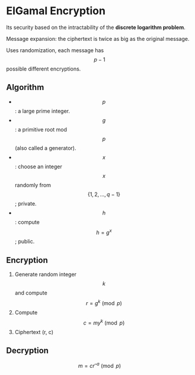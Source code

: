 # ElGamal Encryption

Its security based on the intractability of the **discrete logarithm problem**.

Message expansion: the ciphertext is twice as big as the original message.

Uses randomization, each message has $$p-1$$ possible different encryptions.

## Algorithm

* $$p$$: a large prime integer.
* $$g$$: a primitive root mod $$p$$\(also called a generator\).
* $$x$$: choose an integer $$x$$randomly from $$\{1,2,\dots,q-1\}$$; private.
* $$h$$: compute $$h=g^x$$; public.

## Encryption

1. Generate random integer $$k$$ and compute $$r = g^k \pmod p$$
2. Compute $$c = m y^k \pmod p$$
3. Ciphertext \(r, c\)

## Decryption

$$m = c r^{ –a} \pmod p$$

